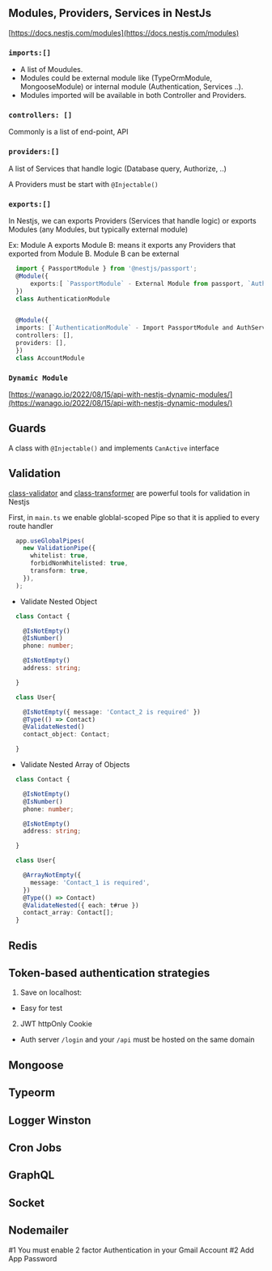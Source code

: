 ## Modules, Providers, Services in NestJs

[https://docs.nestjs.com/modules](https://docs.nestjs.com/modules)

### `imports:[]`

- A list of Moudules.
- Modules could be external module like (TypeOrmModule, MongooseModule) or internal module (Authentication, Services ..).
- Modules imported will be available in both Controller and Providers.

### `controllers: []`

Commonly is a list of end-point, API

### `providers:[]`

A list of Services that handle logic (Database query, Authorize, ..)

A Providers must be start with `@Injectable()`

### `exports:[]`

In Nestjs, we can exports Providers (Services that handle logic) or exports Modules (any Modules, but typically external module)

Ex: Module A exports Module B: means it exports any Providers that exported from Module B. Module B can be external

```Typescript
  import { PassportModule } from '@nestjs/passport';
  @Module({
      exports:[ `PassportModule` - External Module from passport, `AuthService` - Service that handles Authentication Logic]
  })
  class AuthenticationModule


  @Module({
  imports: [`AuthenticationModule` - Import PassportModule and AuthService],
  controllers: [],
  providers: [],
  })
  class AccountModule
```

### `Dynamic Module`

[https://wanago.io/2022/08/15/api-with-nestjs-dynamic-modules/](https://wanago.io/2022/08/15/api-with-nestjs-dynamic-modules/)

## Guards

A class with `@Injectable()` and implements `CanActive` interface

## Validation

[class-validator](https://github.com/typestack/class-validator) and [class-transformer](https://github.com/typestack/class-transformer) are powerful tools for validation in Nestjs

First, in `main.ts` we enable globlal-scoped Pipe so that it is applied to every route handler

```Typescript
  app.useGlobalPipes(
    new ValidationPipe({
      whitelist: true,
      forbidNonWhitelisted: true,
      transform: true,
    }),
  );
```

- Validate Nested Object

```Typescript
  class Contact {

    @IsNotEmpty()
    @IsNumber()
    phone: number;

    @IsNotEmpty()
    address: string;

  }

  class User{

    @IsNotEmpty({ message: 'Contact_2 is required' })
    @Type(() => Contact)
    @ValidateNested()
    contact_object: Contact;

  }
```

- Validate Nested Array of Objects

```Typescript
  class Contact {

    @IsNotEmpty()
    @IsNumber()
    phone: number;

    @IsNotEmpty()
    address: string;

  }

  class User{

    @ArrayNotEmpty({
      message: 'Contact_1 is required',
    })
    @Type(() => Contact)
    @ValidateNested({ each: t#rue })
    contact_array: Contact[];
  }
```
## Redis

## Token-based authentication strategies

1. Save on localhost: 
- Easy for test


2. JWT httpOnly Cookie
- Auth server `/login` and your `/api` must be hosted on the same domain


## Mongoose

## Typeorm

## Logger Winston

## Cron Jobs

## GraphQL

## Socket

## Nodemailer

#1 You must enable 2 factor Authentication in your Gmail Account
#2 Add App Password